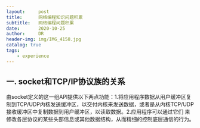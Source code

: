 ```yaml
---
layout:     post
title:      网络编程知识问题积累
subtitle:   网络编程问题积累
date:       2020-10-25
author:     DR
header-img: img/IMG_4158.jpg
catalog: true
tags:
    - experience
---
```


## 一. socket和TCP/IP协议族的关系
由socket定义的这一组API提供以下两点功能：1.将应用程序数据从用户缓冲区复制到TCP/UDP内核发送缓冲区，以交付内核来发送数据，或者是从内核TCP/UDP接收缓冲区中复制数据到用户缓冲区，以读取数据。2.应用程序可以通过它们
来修改各层协议的某些头部信息或其他数据结构，从而精细的控制底层通信的行为。
